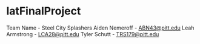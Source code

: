 # latFinalProject
Team Name - Steel City Splashers
Aiden Nemeroff - ABN43@pitt.edu
Leah Armstrong - LCA28@pitt.edu
Tyler Schutt - TRS179@pitt.edu